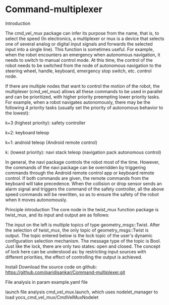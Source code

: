 # Command-multiplexer

Introduction  


The cmd_vel_mux package can infer its purpose from the name, that is, to select the speed (In electronics, a multiplexer or mux is a device that selects one of several analog or digital input signals and forwards the selected input into a single line). This function is sometimes useful. For example, when the robot encounters an emergency when autonomous navigation, it needs to switch to manual control mode. At this time, the control of the robot needs to be switched from the node of autonomous navigation to the steering wheel, handle, keyboard, emergency stop switch, etc. control node.  

If there are multiple nodes that want to control the motion of the robot, the multiplexer (cmd_vel_mux) allows all these commands to be used in parallel and can be prioritized, with higher priority preempting lower priority tasks. For example, when a robot navigates autonomously, there may be the following 4 priority tasks (usually set the priority of autonomous behavior to the lowest):

k+3 (highest priority): safety controller     

k+2: keyboard teleop    

k+1: android teleop (Android remote control)     

k: (lowest priority): navi stack teleop (navigation pack autonomous control)


In general, the navi package controls the robot most of the time. However, the commands of the navi package can be overridden by triggering commands through the Android remote control app or keyboard remote control. If both commands are given, the remote commands from the keyboard will take precedence. When the collision or drop sensor sends an alarm signal and triggers the command of the safety controller, all the above speed commands will be rewritten, so as to ensure the safety of the robot when it moves autonomously. 

Principle introduction  The core node in the twist_mux function package is twist_mux, and its input and output are as follows:

The input on the left is multiple topics of type geometry_msgs::Twist. After the selection of twist_mux, the only topic of geometry_msgs::Twist is output. The topic entered below is the lock topic of the user's dynamic configuration selection mechanism. The message type of the topic is Bool. Just like the lock, there are only two states: open and closed. The concept of lock here can be understood as: by restricting input sources with different priorities, the effect of controlling the output is achieved.      


Install  Download the source code on github: https://github.com/paridisankar/Command-multiplexer.git      


File analysis in param  example.yaml file

launch file analysis  cmd_vel_mux.launch, which uses nodelet_manager to load yocs_cmd_vel_mux/CmdVelMuxNodelet
